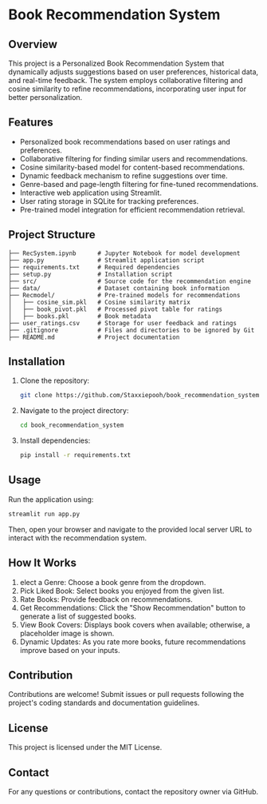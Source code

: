 # Book Recommendation System

## Overview
This project is a Personalized Book Recommendation System that dynamically adjusts suggestions based on user preferences, historical data, and real-time feedback. The system employs collaborative filtering and cosine similarity to refine recommendations, incorporating user input for better personalization.

## Features
- Personalized book recommendations based on user ratings and preferences.
- Collaborative filtering for finding similar users and recommendations.
- Cosine similarity-based model for content-based recommendations.
- Dynamic feedback mechanism to refine suggestions over time.
- Genre-based and page-length filtering for fine-tuned recommendations.
- Interactive web application using Streamlit.
- User rating storage in SQLite for tracking preferences.
- Pre-trained model integration for efficient recommendation retrieval.

## Project Structure
```
├── RecSystem.ipynb      # Jupyter Notebook for model development
├── app.py               # Streamlit application script
├── requirements.txt     # Required dependencies
├── setup.py             # Installation script
├── src/                 # Source code for the recommendation engine
├── data/                # Dataset containing book information
├── Recmodel/            # Pre-trained models for recommendations
│   ├── cosine_sim.pkl   # Cosine similarity matrix
│   ├── book_pivot.pkl   # Processed pivot table for ratings
│   ├── books.pkl        # Book metadata
├── user_ratings.csv     # Storage for user feedback and ratings
├── .gitignore           # Files and directories to be ignored by Git
├── README.md            # Project documentation
```

## Installation
1. Clone the repository:
   ```bash
   git clone https://github.com/Staxxiepooh/book_recommendation_system.git
   ```
2. Navigate to the project directory:
   ```bash
   cd book_recommendation_system
   ```
3. Install dependencies:
   ```bash
   pip install -r requirements.txt
   ```

## Usage
Run the application using:
```bash
streamlit run app.py
```
Then, open your browser and navigate to the provided local server URL to interact with the recommendation system.

## How It Works
1. elect a Genre: Choose a book genre from the dropdown.
2. Pick Liked Book: Select books you enjoyed from the given list.
3. Rate Books: Provide feedback on recommendations.
4. Get Recommendations: Click the "Show Recommendation" button to generate a list of suggested books.
5. View Book Covers: Displays book covers when available; otherwise, a placeholder image is shown.
6. Dynamic Updates: As you rate more books, future recommendations improve based on your inputs.

## Contribution
Contributions are welcome! Submit issues or pull requests following the project's coding standards and documentation guidelines.

## License
This project is licensed under the MIT License.

## Contact
For any questions or contributions, contact the repository owner via GitHub.
